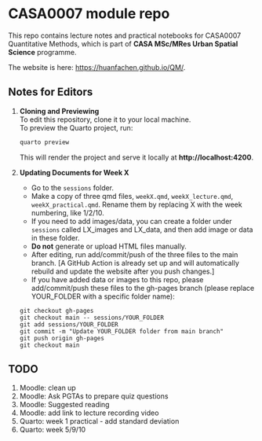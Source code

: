 # CASA0007 module repo
This repo contains lecture notes and practical notebooks for CASA0007 Quantitative Methods, which is part of **CASA MSc/MRes Urban Spatial Science** programme.

The website is here: https://huanfachen.github.io/QM/.

## Notes for Editors

1. **Cloning and Previewing**  
   To edit this repository, clone it to your local machine.  
   To preview the Quarto project, run:  
   ```bash
   quarto preview
   ```  
   This will render the project and serve it locally at **http://localhost:4200**.

2. **Updating Documents for Week X**  
   - Go to the `sessions` folder.  
   - Make a copy of three qmd files, `weekX.qmd`, `weekX_lecture.qmd`, `weekX_practical.qmd`. Rename them by replacing X with the week numbering, like 1/2/10.  
   - If you need to add images/data, you can create a folder under `sessions` called LX_images and LX_data, and then add image or data in these folder.
   - **Do not** generate or upload HTML files manually.  
   - After editing, run add/commit/push of the three files to the main branch. [A GitHub Action is already set up and will automatically rebuild and update the website after you push changes.]
   - If you have added data or images to this repo, please add/commit/push these files to the gh-pages branch (please replace YOUR_FOLDER with a specific folder name):
   ```
   git checkout gh-pages
   git checkout main -- sessions/YOUR_FOLDER
   git add sessions/YOUR_FOLDER
   git commit -m "Update YOUR_FOLDER folder from main branch"
   git push origin gh-pages
   git checkout main
   ```

## TODO
1. Moodle: clean up
1. Moodle: Ask PGTAs to prepare quiz questions
1. Moodle: Suggested reading
1. Moodle: add link to lecture recording video
1. Quarto: week 1 practical - add standard deviation
1. Quarto: week 5/9/10
